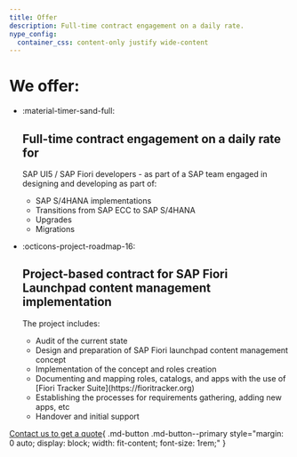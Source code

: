 ```yaml
---
title: Offer
description: Full-time contract engagement on a daily rate.
nype_config:
  container_css: content-only justify wide-content
---
```


<h1>We offer:</h1>

<div class="nype-exploded-cards" markdown>
<ul markdown>

<li markdown>
<div class="nype-exploded-card-icon" markdown>
  :material-timer-sand-full:
</div>
<div class="nype-exploded-card-description" markdown>
  <h2>Full-time contract engagement on a daily rate for</h2>
<p markdown>
  SAP UI5 / SAP Fiori developers - as part of a SAP team engaged in designing and developing as part of:
<ul>
  <li>SAP S/4HANA implementations</li>
  <li>Transitions from SAP ECC to SAP S/4HANA</li>
  <li>Upgrades</li>
  <li>Migrations</li>
</ul>
</p>
</div>
</li>

<li markdown>
<div class="nype-exploded-card-icon" markdown>
  :octicons-project-roadmap-16:
</div>
<div class="nype-exploded-card-description" markdown>
  <h2>Project-based contract for SAP Fiori Launchpad content management implementation</h2>
<p markdown>
  The project includes:
<ul markdown>
  <li>Audit of the current state</li>
  <li>Design and preparation of SAP Fiori launchpad content management concept</li>
  <li>Implementation of the concept and roles creation </li>
  <li markdown>Documenting and mapping roles, catalogs, and apps with the use of [Fiori Tracker Suite](https://fioritracker.org)</li>
  <li>Establishing the processes for requirements gathering, adding new apps, etc</li>
  <li>Handover and initial support</li>
</ul>
</p>
</div>
</li>

</ul>
</div>


[Contact us to get a quote](contact.md){ .md-button .md-button--primary style="margin: 0 auto; display: block; width: fit-content; font-size: 1rem;" }

